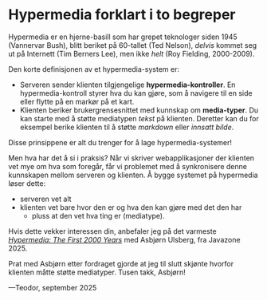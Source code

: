 # Hypermedia forklart i to begreper

Hypermedia er en hjerne-basill som har grepet teknologer siden 1945 (Vannervar Bush),
blitt beriket på 60-tallet (Ted Nelson),
*delvis* kommet seg ut på Internett (Tim Berners Lee),
men ikke *helt* (Roy Fielding, 2000-2009).

Den korte definisjonen av et hypermedia-system er:

- Serveren sender klienten tilgjengelige **hypermedia-kontroller**.
  En hypermedia-kontroll styrer hva du kan gjøre, som å navigere til en side eller flytte på en markør på et kart.
- Klienten beriker brukergrensesnittet med kunnskap om **media-typer**.
  Du kan starte med å støtte mediatypen *tekst* på klienten.
  Deretter kan du for eksempel berike klienten til å støtte *markdown* eller *innsatt bilde*.

Disse prinsippene er alt du trenger for å lage hypermedia-systemer!

Men hva har det å si i praksis?
Når vi skriver webapplikasjoner der klienten vet mye om hva som foregår, får vi problemet med å synkronisere denne kunnskapen mellom serveren og klienten.
Å bygge systemet på hypermedia løser dette:

- serveren vet alt
- klienten vet bare hvor den er og hva den kan gjøre med det den har
  - pluss at den vet hva ting er (mediatype).

Hvis dette vekker interessen din, anbefaler jeg på det varmeste *[Hypermedia: The First 2000 Years]* med Asbjørn Ulsberg, fra Javazone 2025.

[Hypermedia: The First 2000 Years]: https://vimeo.com/1115578715

Prat med Asbjørn etter fordraget gjorde at jeg til slutt skjønte hvorfor klienten måtte støtte mediatyper.
Tusen takk, Asbjørn!

—Teodor, september 2025
